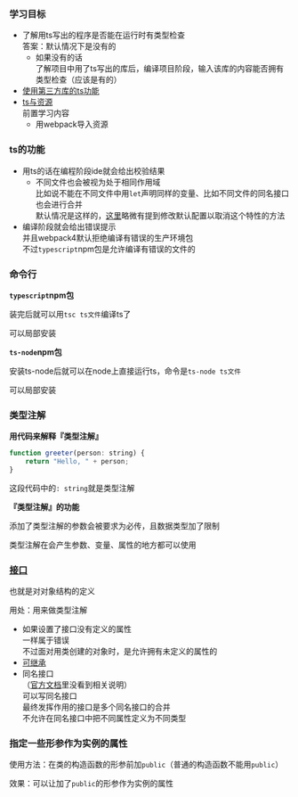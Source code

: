 ### 学习目标

- 了解用ts写出的程序是否能在运行时有类型检查  
  答案：默认情况下是没有的
  - 如果没有的话  
    了解项目中用了ts写出的库后，编译项目阶段，输入该库的内容能否拥有类型检查（应该是有的）
- [使用第三方库的ts功能](https://v4.webpack.docschina.org/guides/typescript/#%E4%BD%BF%E7%94%A8-third-party-library)
- [ts与资源](https://v4.webpack.docschina.org/guides/typescript/#%E5%AF%BC%E5%85%A5%E5%85%B6%E4%BB%96%E8%B5%84%E6%BA%90)  
  前置学习内容
  - 用webpack导入资源





### ts的功能

- 用ts的话在编程阶段ide就会给出校验结果
  - 不同文件也会被视为处于相同作用域  
    比如说不能在不同文件中用`let`声明同样的变量、比如不同文件的同名接口也会进行合并  
    默认情况是这样的，[这里](https://www.jianshu.com/p/78268bd9af0a?utm_campaign=maleskine&utm_content=note&utm_medium=seo_notes&utm_source=recommendation)略微有提到修改默认配置以取消这个特性的方法
- 编译阶段就会给出错误提示  
  并且webpack4默认拒绝编译有错误的生产环境包  
  不过`typescript`npm包是允许编译有错误的文件的



### 命令行

**`typescript`npm包**

装完后就可以用`tsc ts文件`编译ts了

可以局部安装



**`ts-node`npm包**

安装ts-node后就可以在node上直接运行ts，命令是`ts-node ts文件`

可以局部安装



### 类型注解

**用代码来解释『类型注解』**

```js
function greeter(person: string) {
    return "Hello, " + person;
}
```

这段代码中的`: string`就是类型注解

**『类型注解』的功能**

添加了类型注解的参数会被要求为必传，且数据类型加了限制

类型注解在会产生参数、变量、属性的地方都可以使用



### [接口](https://www.typescriptlang.org/docs/handbook/typescript-tooling-in-5-minutes.html#interfaces)

也就是对对象结构的定义

用处：用来做类型注解

- 如果设置了接口没有定义的属性  
  一样属于错误  
  不过面对用类创建的对象时，是允许拥有未定义的属性的
- [可继承](https://www.typescriptlang.org/docs/handbook/interfaces.html#extending-interfaces)
- 同名接口  
  （[官方文档](https://www.typescriptlang.org/docs/handbook/interfaces.html)里没看到相关说明）  
  可以写同名接口  
  最终发挥作用的接口是多个同名接口的合并  
  不允许在同名接口中把不同属性定义为不同类型







### 指定一些形参作为实例的属性

使用方法：在类的构造函数的形参前加`public`（普通的构造函数不能用`public`）

效果：可以让加了`public`的形参作为实例的属性